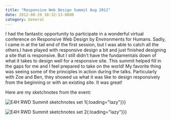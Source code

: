 ```yaml
---
title: "Responsive Web Design Summit Aug 2012"
date: 2012-08-29 10:32:13-0600
category: General
---
```


I had the fantastic opportunity to participate in a wonderful virtual conference on Responsive Web Design by Environments for Humans. Sadly, I came in at the tail end of the first session, but I was able to catch all the others.I have played with responsive design a bit and just finished designing a site that is responsive. But I still didn't have the fundamentals down of what it takes to design well for a responsive site. This summit helped fill in the gaps for me and I feel prepared to take on the world! My favorite thing was seeing some of the principles in action during the talks. Particularly with Zoe and Ben, they showed us what it was like to design responsively from the beginning or with an existing site. It was great!

Here are my sketchnotes from the event:

![E4H RWD Summit sketchnotes set 1](https://media.bennorris.org/images/sketchnotable/uploads/2021/8086e40a71.jpg){:loading="lazy"}}}

![E4H RWD Summit sketchnotes set 2](https://media.bennorris.org/images/sketchnotable/uploads/2021/1031f7e09a.jpg){:loading="lazy"}}}
